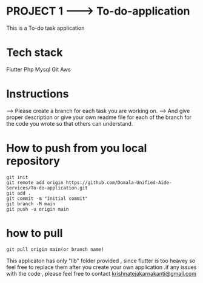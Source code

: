# PROJECT 1 ---> To-do-application
This is a To-do task application 
# Tech stack
Flutter
Php
Mysql
Git
Aws

# Instructions

-->  Please create a branch for each task you are working on. 
-->  And give proper description or give your own readme file for each of the branch for the code you wrote so that others can understand.



# How to  push from you local repository
```
git init
git remote add origin https://github.com/Domala-Unified-Aide-Services/To-do-application.git
git add .
git commit -m "Initial commit"
git branch -M main
git push -u origin main
```

# how to pull
```
git pull origin main(or branch name)
```



This applicaton has only "llb" folder provided , since flutter is too heavey so feel free to replace them after you create your own application .if any issues with the code , please feel free to contact krishnatejakarnakanti@gmail.com

